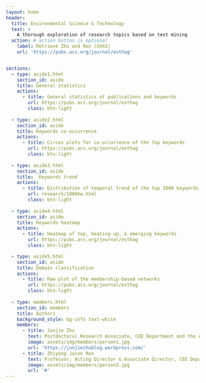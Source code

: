 ```yaml
---
layout: home
header:
  title: Environmental Science & Technology
  text: >
    A thorough exploration of research topics based on text mining
  action: # action button is optional
    label: Retrieve Zhu and Ren (XXXX)
    url: 'https://pubs.acs.org/journal/esthag'


sections:
  - type: aside1.html
    section_id: aside
    title: General statistics
    actions:
      - title: General statistics of publications and keywords
        url: https://pubs.acs.org/journal/esthag
        class: btn-light
 
  - type: aside2.html
    section_id: aside
    title: Keywords co-occurrence
    actions:
      - title: Circos plots for co-occurrence of the Top keywords
        url: https://pubs.acs.org/journal/esthag
        class: btn-light
        
  - type: aside3.html
    section_id: aside
    title:  Keywords trend
    actions:
      - title: Distribution of temporal trend of the top 1000 keywords
        url: research/1000kw.html
        class: btn-light
 
  - type: aside4.html
    section_id: aside
    title: Keywords heatmap
    actions:
      - title: Heatmap of top, heating-up, & emerging keywords
        url: https://pubs.acs.org/journal/esthag
        class: btn-light

  - type: aside5.html
    section_id: aside
    title: Domain classification
    actions:
      - title: Raw plot of the membership-based networks
        url: https://pubs.acs.org/journal/esthag
        class: btn-light
        
  - type: members.html
    section_id: members
    title: Authors
    background_style: bg-info text-white
    members:
      - title: Junjie Zhu
        text: Postdoctoral Research Associate, CEE Department and the Andlinger Center for Energy and the Environment, Princeton University
        image: assets/img/members/person1.jpg
        url: 'https://junjiezhublog.wordpress.com/'
      - title: Zhiyong Jason Ren
        text: Professor; Acting Director & Associate Director, CEE Department and the Andlinger Center for Energy and the Environment, Princeton University
        image: assets/img/members/person2.jpg
        url: '#'
---
```


